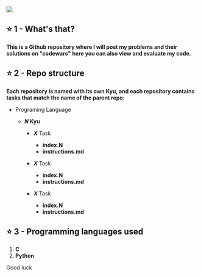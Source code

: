 <div>
  <img src="https://assets-global.website-files.com/62e3ee10882dc50bcae8d07a/634816d46fc4a32b2a583416_codewars-og-image.png">

  <h2>⭐ 1 - What's that?</h2>
  <p><b>This is a Github repository where I will post my problems and their solutions on "codewars" here you can also view and evaluate my code.</b></p>

  <h2>⭐ 2 - Repo structure</h2>
  <p><b>Each repository is named with its own Kyu, and each repository contains tasks that match the name of the parent repo:</b></p>

  <ul>
    <li>Programing Language</li>
    <ul>
      <li><b><i>N</i> Kyu</b></li>
      <ul>
        <li><b><i>X</i></b> Task</li>
        <ul>
          <li><b>index.N</b></li>
          <li><b>instructions.md</b></li>
        </ul>
      </ul>
      <ul>
        <li><b><i>X</i></b> Task</li>
        <ul>
          <li><b>index.N</b></li>
          <li><b>instructions.md</b></li>
        </ul>
      </ul>
          <ul>
        <li><b><i>X</i></b> Task</li>
        <ul>
          <li><b>index.N</b></li>
          <li><b>instructions.md</b></li>
        </ul>
      </ul>
    </ul>
  </ul>

  <h2>⭐ 3 - Programming languages used</h2>
  <ol>
    <li><b>C</b></li>
    <li><b>Python</b></li>
  </ol>
</div>


Good luck
